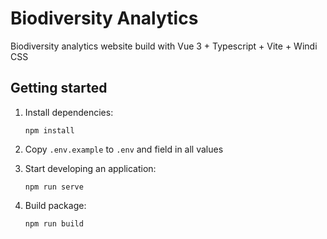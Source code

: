 # Biodiversity Analytics

Biodiversity analytics website build with Vue 3 + Typescript + Vite + Windi CSS

## Getting started

1. Install dependencies:

    `npm install`

2. Copy `.env.example` to `.env` and field in all values

3. Start developing an application:

    `npm run serve`

4. Build package:

    `npm run build`
